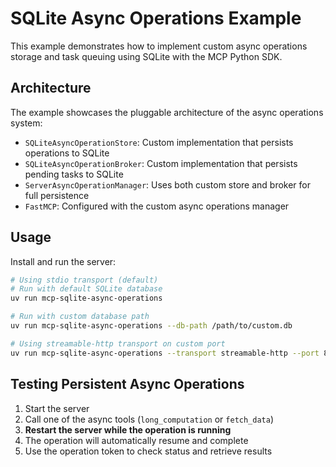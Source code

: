 # SQLite Async Operations Example

This example demonstrates how to implement custom async operations storage and task queuing using SQLite with the MCP Python SDK.

## Architecture

The example showcases the pluggable architecture of the async operations system:

- `SQLiteAsyncOperationStore`: Custom implementation that persists operations to SQLite
- `SQLiteAsyncOperationBroker`: Custom implementation that persists pending tasks to SQLite
- `ServerAsyncOperationManager`: Uses both custom store and broker for full persistence
- `FastMCP`: Configured with the custom async operations manager

## Usage

Install and run the server:

```bash
# Using stdio transport (default)
# Run with default SQLite database
uv run mcp-sqlite-async-operations

# Run with custom database path
uv run mcp-sqlite-async-operations --db-path /path/to/custom.db

# Using streamable-http transport on custom port
uv run mcp-sqlite-async-operations --transport streamable-http --port 8000
```

## Testing Persistent Async Operations

1. Start the server
2. Call one of the async tools (`long_computation` or `fetch_data`)
3. **Restart the server while the operation is running**
4. The operation will automatically resume and complete
5. Use the operation token to check status and retrieve results

